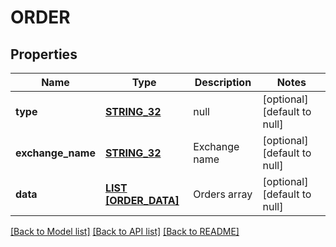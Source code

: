# ORDER

## Properties
Name | Type | Description | Notes
------------ | ------------- | ------------- | -------------
**type** | [**STRING_32**](STRING_32.md) | null | [optional] [default to null]
**exchange_name** | [**STRING_32**](STRING_32.md) | Exchange name | [optional] [default to null]
**data** | [**LIST [ORDER_DATA]**](Order_data.md) | Orders array | [optional] [default to null]

[[Back to Model list]](../README.md#documentation-for-models) [[Back to API list]](../README.md#documentation-for-api-endpoints) [[Back to README]](../README.md)



